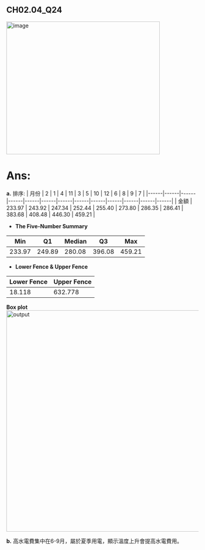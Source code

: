## CH02.04_Q24
<img width="402" height="348" alt="image" src="https://github.com/user-attachments/assets/242c14e7-e042-4c81-922c-bc0423e1bf1f" />

# Ans:
**a.**
排序:
| 月份 | 2    | 1    | 4    | 11   | 3    | 5    | 10   | 12   | 6    | 8    | 9    | 7    |
|------|------|------|------|------|------|------|------|------|------|------|------|------|
| 金額 | 233.97 | 243.92 | 247.34 | 252.44 | 255.40 | 273.80 | 286.35 | 286.41 | 383.68 | 408.48 | 446.30 | 459.21 |

- **The Five-Number Summary**

| Min   | Q1     | Median  | Q3     | Max   |   
|-------|--------|---------|--------|-------|   
| 233.97 | 249.89 | 280.08  | 396.08 | 459.21 |  

- **Lower Fence & Upper Fence** 

| Lower Fence | Upper Fence |
|-------------|-------------|
| 18.118      | 632.778     |

**Box plot**
<img width="1771" height="580" alt="output" src="https://github.com/user-attachments/assets/e6f5af2a-3b91-41ec-8e6f-62fb824d5c93" />

**b.**
高水電費集中在6-9月，屬於夏季用電，顯示溫度上升會提高水電費用。
